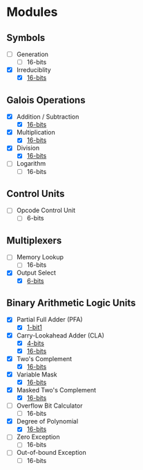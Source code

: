 # Modules

## Symbols
- [ ] Generation
    - [ ] 16-bits
- [x] Irreduciblity
    - [x] [16-bits](https://github.com/sabbirahm3d/GFAU/blob/master/design/vhdl/gen/reducable16.vhd)

## Galois Operations
- [x] Addition / Subtraction
    - [x] [16-bits](https://github.com/sabbirahm3d/GFAU/blob/master/design/vhdl/ops/addsub16.vhd)
- [x] Multiplication
    - [x] [16-bits](https://github.com/sabbirahm3d/GFAU/blob/master/design/vhdl/ops/mul16.vhd)
- [x] Division
    - [x] [16-bits](https://github.com/sabbirahm3d/GFAU/blob/master/design/vhdl/ops/div16.vhd)
- [ ] Logarithm
    - [ ] 16-bits

## Control Units
- [ ] Opcode Control Unit
    - [ ] 6-bits

## Multiplexers
- [ ] Memory Lookup
    - [ ] 16-bits
- [x] Output Select
    - [x] [6-bits](https://github.com/sabbirahm3d/GFAU/blob/master/design/vhdl/mux/outselect.vhd)

## Binary Arithmetic Logic Units
- [x] Partial Full Adder (PFA)
    - [x] [1-bit1](https://github.com/sabbirahm3d/GFAU/blob/master/design/vhdl/alu/pfadder.vhd)
- [x] Carry-Lookahead Adder (CLA)
    - [x] [4-bits](https://github.com/sabbirahm3d/GFAU/blob/master/design/vhdl/alu/claadder4.vhd)
    - [x] [16-bits](https://github.com/sabbirahm3d/GFAU/blob/master/design/vhdl/alu/claadder16.vhd)
- [x] Two's Complement
    - [x] [16-bits](https://github.com/sabbirahm3d/GFAU/blob/master/design/vhdl/alu/twoscmp.vhd)
- [x] Variable Mask
    - [x] [16-bits](https://github.com/sabbirahm3d/GFAU/blob/master/design/vhdl/alu/varmask.vhd)
- [x] Masked Two's Complement
    - [x] [16-bits](https://github.com/sabbirahm3d/GFAU/blob/master/design/vhdl/alu/maskedtwoscmp.vhd)
- [ ] Overflow Bit Calculator
    - [ ] 16-bits
- [x] Degree of Polynomial
    - [x] [16-bits](https://github.com/sabbirahm3d/GFAU/blob/master/design/vhdl/alu/size.vhd)
- [ ] Zero Exception
    - [ ] 16-bits
- [ ] Out-of-bound Exception
    - [ ] 16-bits
